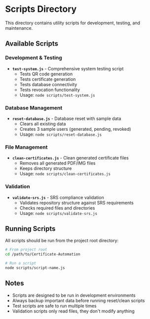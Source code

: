 # Scripts Directory

This directory contains utility scripts for development, testing, and maintenance.

## Available Scripts

### Development & Testing
- **`test-system.js`** - Comprehensive system testing script
  - Tests QR code generation
  - Tests certificate generation
  - Tests database connectivity
  - Tests revocation functionality
  - Usage: `node scripts/test-system.js`

### Database Management
- **`reset-database.js`** - Database reset with sample data
  - Clears all existing data
  - Creates 3 sample users (generated, pending, revoked)
  - Usage: `node scripts/reset-database.js`

### File Management
- **`clean-certificates.js`** - Clean generated certificate files
  - Removes all generated PDF/IMG files
  - Keeps directory structure
  - Usage: `node scripts/clean-certificates.js`

### Validation
- **`validate-srs.js`** - SRS compliance validation
  - Validates repository structure against SRS requirements
  - Checks required files and directories
  - Usage: `node scripts/validate-srs.js`

## Running Scripts

All scripts should be run from the project root directory:

```bash
# From project root
cd /path/to/Certificate-Automation

# Run a script
node scripts/script-name.js
```

## Notes

- Scripts are designed to be run in development environments
- Always backup important data before running reset/clean scripts
- Test scripts are safe to run multiple times
- Validation scripts only read files, they don't modify anything
